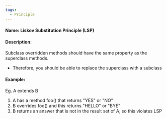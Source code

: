 ```yaml
---
tags:
  - Principle
---
```

#### Name: Liskov Substitution Principle (LSP)

#### Description:
Subclass overridden methods should have the same property as the superclass methods.
- Therefore, you should be able to replace the superclass with a subclass

#### Example:
Eg. A extends B
1. A has a method foo() that returns "YES" or "NO"
2. B overrides foo() and this returns "HELLO" or "BYE"
3. B returns an answer that is not in the result set of A, so this violates LSP